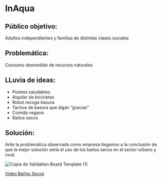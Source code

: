 # InAqua
## Público objetivo: 
Adultos independientes y familias de distintas clases sociales

## Problemática: 
Consumo desmedido de recursos naturales

## LLuvia de ideas: 
- Postres saludables 
- Alquiler de bicicletas 
- Robot recoge basura
- Tachos de basura que digan “gracias”
- Comida vegana 
- Baños secos

## Solución: 
Ante la problemática observada como empresa llegamos a la conclusión de que la mejor solución sería el uso de los baños secos en el sector urbano y rural.

![Copia de Validation Board Template (1)](https://user-images.githubusercontent.com/94004537/152567969-cfba5111-6910-4720-86fd-5c965702e566.png)


[Video Baños Secos](https://drive.google.com/file/d/1Lvif_PsjHMKi5glUPRMW4V3WI59MbI90/view?usp=sharing)
